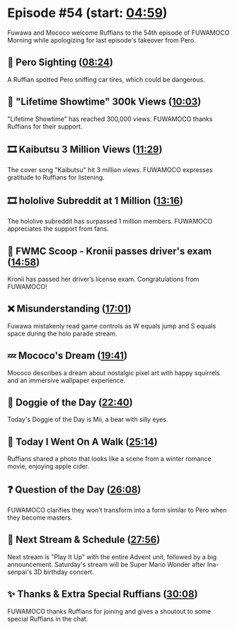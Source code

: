 # Episode #54 (start: [04:59](https://youtu.be/91NURP2SgC8?t=04m59s))

Fuwawa and Mococo welcome Ruffians to the 54th episode of FUWAMOCO Morning while apologizing for last episode's takeover from Pero.

## 👀 Pero Sighting ([08:24](https://youtu.be/91NURP2SgC8?t=08m24s))

A Ruffian spotted Pero sniffing car tires, which could be dangerous.

## 🎤 "Lifetime Showtime" 300k Views ([10:03](https://youtu.be/91NURP2SgC8?t=10m03s))

"Lifetime Showtime" has reached 300,000 views. FUWAMOCO thanks Ruffians for their support.

## 🎞️ Kaibutsu 3 Million Views ([11:29](https://youtu.be/91NURP2SgC8?t=11m29s))

The cover song "Kaibutsu" hit 3 million views. FUWAMOCO expresses gratitude to Ruffians for listening.

## 🎞️ hololive Subreddit at 1 Million ([13:16](https://youtu.be/91NURP2SgC8?t=13m16s))

The hololive subreddit has surpassed 1 million members. FUWAMOCO appreciates the support from fans.

## 🔎 FWMC Scoop - Kronii passes driver's exam ([14:58](https://youtu.be/91NURP2SgC8?t=14m58s))

Kronii has passed her driver’s license exam. Congratulations from FUWAMOCO!

## ❌ Misunderstanding ([17:01](https://youtu.be/91NURP2SgC8?t=17m01s))

Fuwawa mistakenly read game controls as W equals jump and S equals space during the holo parade stream.

## 💤 Mococo's Dream ([19:41](https://youtu.be/91NURP2SgC8?t=19m41s))

Mococo describes a dream about nostalgic pixel art with happy squirrels and an immersive wallpaper experience.

## 🐶 Doggie of the Day ([22:40](https://youtu.be/91NURP2SgC8?t=22m40s))

Today's Doggie of the Day is Mii, a bear with silly eyes.

## 🚶 Today I Went On A Walk ([25:14](https://youtu.be/91NURP2SgC8?t=25m14s))

Ruffians shared a photo that looks like a scene from a winter romance movie, enjoying apple cider.

## ❓ Question of the Day ([26:08](https://youtu.be/91NURP2SgC8?t=26m08s))

FUWAMOCO clarifies they won’t transform into a form similar to Pero when they become masters.

## 📅 Next Stream & Schedule ([27:56](https://youtu.be/91NURP2SgC8?t=27m56s))

Next stream is "Play It Up" with the entire Advent unit, followed by a big announcement. Saturday's stream will be Super Mario Wonder after Ina-senpai's 3D birthday concert.

## ✨ Thanks & Extra Special Ruffians ([30:08](https://youtu.be/91NURP2SgC8?t=30m08s))

FUWAMOCO thanks Ruffians for joining and gives a shoutout to some special Ruffians in the chat.
